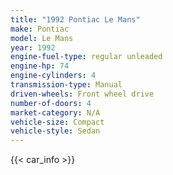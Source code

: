 ```yaml
---
title: "1992 Pontiac Le Mans"
make: Pontiac
model: Le Mans
year: 1992
engine-fuel-type: regular unleaded
engine-hp: 74
engine-cylinders: 4
transmission-type: Manual
driven-wheels: Front wheel drive
number-of-doors: 4
market-category: N/A
vehicle-size: Compact
vehicle-style: Sedan
---
```


{{< car_info >}}
